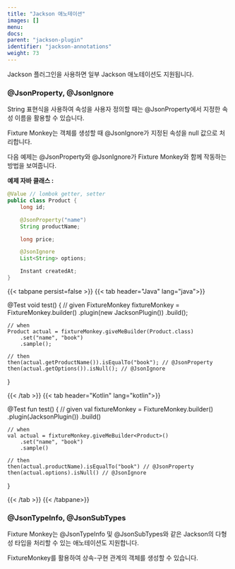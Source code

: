```yaml
---
title: "Jackson 애노테이션"
images: []
menu:
docs:
parent: "jackson-plugin"
identifier: "jackson-annotations"
weight: 73
---
```


Jackson 플러그인을 사용하면 일부 Jackson 애노테이션도 지원됩니다.

### @JsonProperty, @JsonIgnore

String 표현식을 사용하여 속성을 사용자 정의할 때는 @JsonProperty에서 지정한 속성 이름을 활용할 수 있습니다.

Fixture Monkey는 객체를 생성할 때 @JsonIgnore가 지정된 속성을 null 값으로 처리합니다.

다음 예제는 @JsonProperty와 @JsonIgnore가 Fixture Monkey와 함께 작동하는 방법을 보여줍니다.

**예제 자바 클래스 :**
```java
@Value // lombok getter, setter
public class Product {
    long id;

    @JsonProperty("name")
    String productName;

    long price;

    @JsonIgnore
    List<String> options;

    Instant createdAt;
}
```

{{< tabpane persist=false >}}
{{< tab header="Java" lang="java">}}

@Test
void test() {
// given
FixtureMonkey fixtureMonkey = FixtureMonkey.builder()
.plugin(new JacksonPlugin())
.build();

    // when
    Product actual = fixtureMonkey.giveMeBuilder(Product.class)
        .set("name", "book")
        .sample();

    // then
    then(actual.getProductName()).isEqualTo("book"); // @JsonProperty
    then(actual.getOptions()).isNull(); // @JsonIgnore
}

{{< /tab >}}
{{< tab header="Kotlin" lang="kotlin">}}

@Test
fun test() {
// given
val fixtureMonkey = FixtureMonkey.builder()
.plugin(JacksonPlugin())
.build()

    // when
    val actual = fixtureMonkey.giveMeBuilder<Product>()
        .set("name", "book")
        .sample()

    // then
    then(actual.productName).isEqualTo("book") // @JsonProperty
    then(actual.options).isNull() // @JsonIgnore
}

{{< /tab >}}
{{< /tabpane>}}


### @JsonTypeInfo, @JsonSubTypes

Fixture Monkey는 @JsonTypeInfo 및 @JsonSubTypes와 같은 Jackson의 다형성 타입을 처리할 수 있는 애노테이션도 지원합니다.

FixtureMonkey를 활용하여 상속-구현 관계의 객체를 생성할 수 있습니다.
